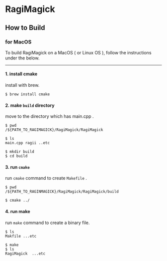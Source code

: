 # RagiMagick


## How to Build
### for MacOS

To build RagiMagick on a MacOS ( or Linux OS ), follow the instructions under the below.  

---

#### 1. install cmake
install with brew.

```
$ brew install cmake
```

#### 2. make `build` directory
move to the directory which has main.cpp .

```
$ pwd
/${PATH_TO_RAGIMAGICK}/RagiMagick/RagiMagick

$ ls
main.cpp ragii ..etc

$ mkdir build
$ cd build
```

#### 3. run `cmake`
run `cmake` command to create `Makefile` .

```
$ pwd
/${PATH_TO_RAGINMAGICK}/RagiMagick/RagiMagick/build

$ cmake ../
```

#### 4. run make
run `make` command to create a binary file.

```
$ ls
Makfile ...etc

$ make
$ ls
RagiMagick  ...etc
```
